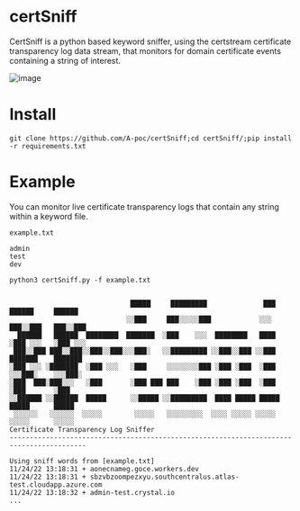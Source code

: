 # certSniff
CertSniff is a python based keyword sniffer, using the certstream certificate transparency log data stream, that monitors for domain certificate events containing a string of interest.

![image](https://user-images.githubusercontent.com/100603074/203795385-1ce9b0bd-da0e-446e-8abb-42ead14e7aeb.png)

# Install
`git clone https://github.com/A-poc/certSniff;cd certSniff/;pip install -r requirements.txt`

# Example
You can monitor live certificate transparency logs that contain any string within a keyword file.

`example.txt`
```
admin
test
dev
```

`python3 certSniff.py -f example.txt`
```

                              █████     █████████              ███     ██████     ██████ 
                             ░░███     ███░░░░░███            ░░░     ███░░███   ███░░███
  ██████   ██████  ████████  ███████  ░███    ░░░  ████████   ████   ░███ ░░░   ░███ ░░░ 
 ███░░███ ███░░███░░███░░███░░░███░   ░░█████████ ░░███░░███ ░░███  ███████    ███████   
░███ ░░░ ░███████  ░███ ░░░   ░███     ░░░░░░░░███ ░███ ░███  ░███ ░░░███░    ░░░███░    
░███  ███░███░░░   ░███       ░███ ███ ███    ░███ ░███ ░███  ░███   ░███       ░███     
░░██████ ░░██████  █████      ░░█████ ░░█████████  ████ █████ █████  █████      █████    
 ░░░░░░   ░░░░░░  ░░░░░        ░░░░░   ░░░░░░░░░  ░░░░ ░░░░░ ░░░░░  ░░░░░      ░░░░░     
Certificate Transparency Log Sniffer
-----------------------------------------------------------------------------------------
    
Using sniff words from [example.txt]
11/24/22 13:18:31 + aonecnameg.goce.workers.dev
11/24/22 13:18:31 + sbzvbzoompezxyu.southcentralus.atlas-test.cloudapp.azure.com
11/24/22 13:18:32 + admin-test.crystal.io
...
```
